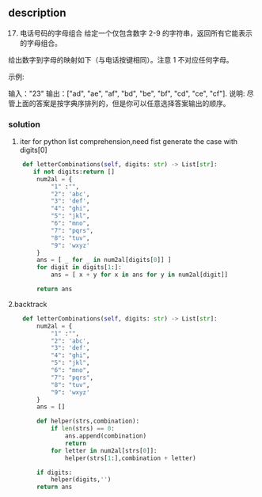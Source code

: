 ## description

17. 电话号码的字母组合
给定一个仅包含数字 2-9 的字符串，返回所有它能表示的字母组合。

给出数字到字母的映射如下（与电话按键相同）。注意 1 不对应任何字母。



示例:

输入："23"
输出：["ad", "ae", "af", "bd", "be", "bf", "cd", "ce", "cf"].
说明:
尽管上面的答案是按字典序排列的，但是你可以任意选择答案输出的顺序。

### solution

1. iter
for python list comprehension,need fist generate the case with digits[0]
```python
    def letterCombinations(self, digits: str) -> List[str]:
       if not digits:return []
        num2al = {
            "1" :"",
            "2": 'abc',
            "3": 'def',
            "4": "ghi",
            "5": "jkl",
            "6": "mno",
            "7": "pqrs",
            "8": "tuv",
            "9": 'wxyz'
        }
        ans = [ _ for _ in num2al[digits[0]] ]
        for digit in digits[1:]:
            ans = [ x + y for x in ans for y in num2al[digit]]

        return ans

```

2.backtrack

```python
    def letterCombinations(self, digits: str) -> List[str]:
        num2al = {
            "1" :"",
            "2": 'abc',
            "3": 'def',
            "4": "ghi",
            "5": "jkl",
            "6": "mno",
            "7": "pqrs",
            "8": "tuv",
            "9": 'wxyz'
        }
        ans = []

        def helper(strs,combination):
            if len(strs) == 0: 
                ans.append(combination)
                return
            for letter in num2al[strs[0]]:
                helper(strs[1:],combination + letter)

        if digits:
            helper(digits,'')
        return ans
```